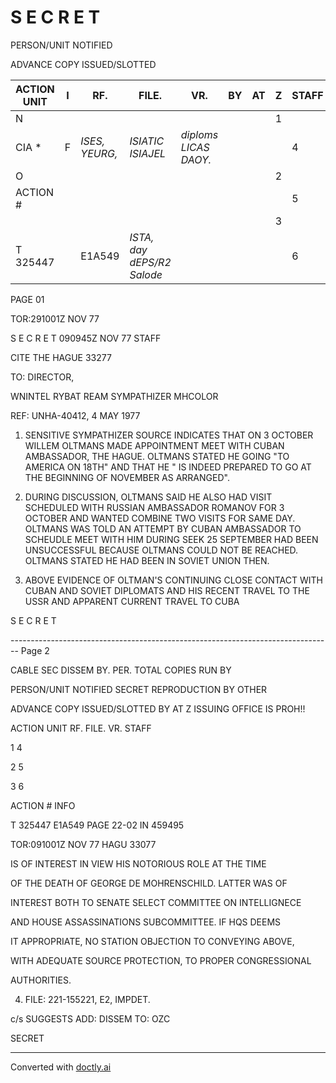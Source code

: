 # S E C R E T

PERSON/UNIT NOTIFIED

ADVANCE COPY ISSUED/SLOTTED

| ACTION UNIT | I   | RF.            | FILE.                      | VR.                   | BY  | AT  | Z   | STAFF |
| ----------- | --- | -------------- | -------------------------- | --------------------- | --- | --- | --- | ----- |
| N           |     |                |                            |                       |     |     | 1   |       |
| CIA *       | F   | *ISES, YEURG,* | *ISIATIC ISIAJEL*          | *diploms LICAS DAOY.* |     |     |     | 4     |
| O           |     |                |                            |                       |     |     | 2   |       |
| ACTION #    |     |                |                            |                       |     |     |     | 5     |
|             |     |                |                            |                       |     |     | 3   |       |
| T 325447    |     | E1A549         | *ISTA, day dEPS/R2 Salode* |                       |     |     |     | 6     |

PAGE 01

TOR:291001Z NOV 77

S E C R E T 090945Z NOV 77 STAFF

CITE THE HAGUE 33277

TO: DIRECTOR,

WNINTEL RYBAT REAM SYMPATHIZER MHCOLOR

REF: UNHA-40412, 4 MAY 1977

1. SENSITIVE SYMPATHIZER SOURCE INDICATES THAT ON 3 OCTOBER WILLEM OLTMANS MADE APPOINTMENT MEET WITH CUBAN AMBASSADOR, THE HAGUE. OLTMANS STATED HE GOING "TO AMERICA ON 18TH" AND THAT HE " IS INDEED PREPARED TO GO AT THE BEGINNING OF NOVEMBER AS ARRANGED".

2. DURING DISCUSSION, OLTMANS SAID HE ALSO HAD VISIT SCHEDULED WITH RUSSIAN AMBASSADOR ROMANOV FOR 3 OCTOBER AND WANTED COMBINE TWO VISITS FOR SAME DAY. OLTMANS WAS TOLD AN ATTEMPT BY CUBAN AMBASSADOR TO SCHEUDLE MEET WITH HIM DURING SEEK 25 SEPTEMBER HAD BEEN UNSUCCESSFUL BECAUSE OLTMANS COULD NOT BE REACHED. OLTMANS STATED HE HAD BEEN IN SOVIET UNION THEN.

3. ABOVE EVIDENCE OF OLTMAN'S CONTINUING CLOSE CONTACT WITH CUBAN AND SOVIET DIPLOMATS AND HIS RECENT TRAVEL TO THE USSR AND APPARENT CURRENT TRAVEL TO CUBA

S E C R E T


-------------------------------------------------------------------------------- Page 2

CABLE SEC DISSEM BY. PER. TOTAL COPIES RUN BY

PERSON/UNIT NOTIFIED SECRET REPRODUCTION BY OTHER

ADVANCE COPY ISSUED/SLOTTED BY AT Z ISSUING OFFICE IS PROH!!

ACTION UNIT RF. FILE. VR. STAFF

1 4

2 5

3 6

ACTION # INFO

T 325447 E1A549 PAGE 22-02 IN 459495

TOR:091001Z NOV 77 HAGU 33077

IS OF INTEREST IN VIEW HIS NOTORIOUS ROLE AT THE TIME

OF THE DEATH OF GEORGE DE MOHRENSCHILD. LATTER WAS OF

INTEREST BOTH TO SENATE SELECT COMMITTEE ON INTELLIGNECE

AND HOUSE ASSASSINATIONS SUBCOMMITTEE. IF HQS DEEMS

IT APPROPRIATE, NO STATION OBJECTION TO CONVEYING ABOVE,

WITH ADEQUATE SOURCE PROTECTION, TO PROPER CONGRESSIONAL

AUTHORITIES.

4. FILE: 221-155221, E2, IMPDET.

c/s SUGGESTS ADD: DISSEM TO: OZC

SECRET


---
Converted with [doctly.ai](https://doctly.ai)
